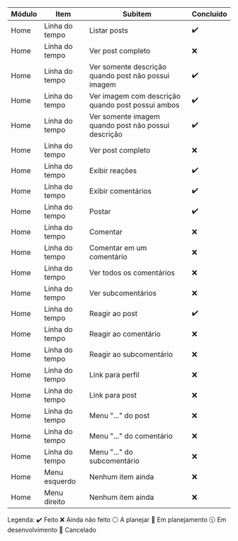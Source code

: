 Módulo | Item | Subitem | Concluído
--- | --- | --- | ---
Home | Linha do tempo | Listar posts | :heavy_check_mark:
Home | Linha do tempo | Ver post completo | :x:
Home | Linha do tempo | Ver somente descrição quando post não possui imagem | :heavy_check_mark:
Home | Linha do tempo | Ver imagem com descrição quando post possui ambos | :heavy_check_mark:
Home | Linha do tempo | Ver somente imagem quando post não possui descrição | :heavy_check_mark:
Home | Linha do tempo | Ver post completo | :x:
Home | Linha do tempo | Exibir reações | :heavy_check_mark:
Home | Linha do tempo | Exibir comentários | :heavy_check_mark:
Home | Linha do tempo | Postar | :heavy_check_mark:
Home | Linha do tempo | Comentar | :x:
Home | Linha do tempo | Comentar em um comentário | :x:
Home | Linha do tempo | Ver todos os comentários | :x:
Home | Linha do tempo | Ver subcomentários | :x:
Home | Linha do tempo | Reagir ao post | :heavy_check_mark:
Home | Linha do tempo | Reagir ao comentário | :x:
Home | Linha do tempo | Reagir ao subcomentário | :x:
Home | Linha do tempo | Link para perfil | :x:
Home | Linha do tempo | Link para post | :x:
Home | Linha do tempo | Menu "..." do post | :x:
Home | Linha do tempo | Menu "..." do comentário | :x:
Home | Linha do tempo | Menu "..." do subcomentário | :x:
Home | Menu esquerdo | Nenhum item ainda | :x:
Home | Menu direito | Nenhum item ainda | :x:

Legenda: 
:heavy_check_mark: Feito
:x: Ainda não feito
:white_circle: A planejar
:large_blue_circle: Em planejamento
:clock1030: Em desenvolvimento
:red_circle: Cancelado
